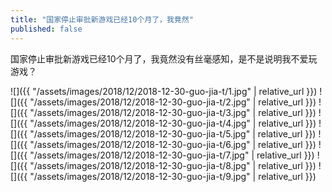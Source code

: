 ```yaml
---
title: "国家停止审批新游戏已经10个月了，我竟然"
published: false
---
```

国家停止审批新游戏已经10个月了，我竟然没有丝毫感知，是不是说明我不爱玩游戏？



![]({{ "/assets/images/2018/12/2018-12-30-guo-jia-t/1.jpg" | relative_url }})
![]({{ "/assets/images/2018/12/2018-12-30-guo-jia-t/2.jpg" | relative_url }})
![]({{ "/assets/images/2018/12/2018-12-30-guo-jia-t/3.jpg" | relative_url }})
![]({{ "/assets/images/2018/12/2018-12-30-guo-jia-t/4.jpg" | relative_url }})
![]({{ "/assets/images/2018/12/2018-12-30-guo-jia-t/5.jpg" | relative_url }})
![]({{ "/assets/images/2018/12/2018-12-30-guo-jia-t/6.jpg" | relative_url }})
![]({{ "/assets/images/2018/12/2018-12-30-guo-jia-t/7.jpg" | relative_url }})
![]({{ "/assets/images/2018/12/2018-12-30-guo-jia-t/8.jpg" | relative_url }})
![]({{ "/assets/images/2018/12/2018-12-30-guo-jia-t/9.jpg" | relative_url }})
